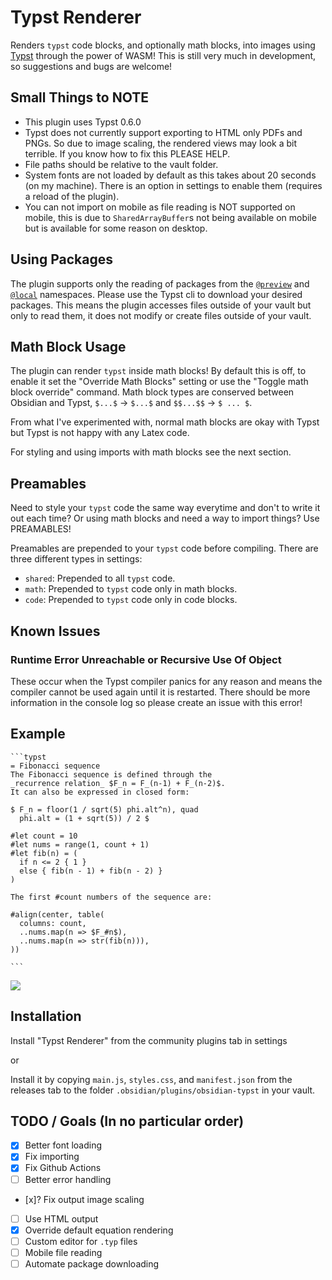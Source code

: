 # Typst Renderer

Renders `typst` code blocks, and optionally math blocks, into images using [Typst](https://github.com/typst/typst) through the power of WASM! This is still very much in development, so suggestions and bugs are welcome!

## Small Things to NOTE
- This plugin uses Typst 0.6.0
- Typst does not currently support exporting to HTML only PDFs and PNGs. So due to image scaling, the rendered views may look a bit terrible. If you know how to fix this PLEASE HELP.
- File paths should be relative to the vault folder.
- System fonts are not loaded by default as this takes about 20 seconds (on my machine). There is an option in settings to enable them (requires a reload of the plugin).
- You can not import on mobile as file reading is NOT supported on mobile, this is due to `SharedArrayBuffer`s not being available on mobile but is available for some reason on desktop.

## Using Packages
The plugin supports only the reading of packages from the [`@preview`](https://github.com/typst/packages#downloads) and [`@local`](https://github.com/typst/packages#local-packages) namespaces. Please use the Typst cli to download your desired packages. This means the plugin accesses files outside of your vault but only to read them, it does not modify or create files outside of your vault.

## Math Block Usage
The plugin can render `typst` inside math blocks! By default this is off, to enable it set the "Override Math Blocks" setting or use the "Toggle math block override" command. Math block types are conserved between Obsidian and Typst, `$...$` -> `$...$` and `$$...$$` -> `$ ... $`.

From what I've experimented with, normal math blocks are okay with Typst but Typst is not happy with any Latex code.

For styling and using imports with math blocks see the next section.

## Preamables
Need to style your `typst` code the same way everytime and don't to write it out each time? Or using math blocks and need a way to import things? Use PREAMABLES! 

Preamables are prepended to your `typst` code before compiling. There are three different types in settings:
- `shared`: Prepended to all `typst` code.
- `math`: Prepended to `typst` code only in math blocks.
- `code`: Prepended to `typst` code only in code blocks.

## Known Issues
### Runtime Error Unreachable or Recursive Use Of Object
These occur when the Typst compiler panics for any reason and means the compiler cannot be used again until it is restarted. There should be more information in the console log so please create an issue with this error!

## Example

```
```typst
= Fibonacci sequence
The Fibonacci sequence is defined through the
_recurrence relation_ $F_n = F_(n-1) + F_(n-2)$.
It can also be expressed in closed form:

$ F_n = floor(1 / sqrt(5) phi.alt^n), quad
  phi.alt = (1 + sqrt(5)) / 2 $

#let count = 10
#let nums = range(1, count + 1)
#let fib(n) = (
  if n <= 2 { 1 }
  else { fib(n - 1) + fib(n - 2) }
)

The first #count numbers of the sequence are:

#align(center, table(
  columns: count,
  ..nums.map(n => $F_#n$),
  ..nums.map(n => str(fib(n))),
))

```​
```

<img src="assets/example.png">

## Installation
Install "Typst Renderer" from the community plugins tab in settings

or 

Install it by copying `main.js`, `styles.css`, and `manifest.json` from the releases tab to the folder `.obsidian/plugins/obsidian-typst` in your vault.

## TODO / Goals (In no particular order)
- [x] Better font loading
- [x] Fix importing
- [x] Fix Github Actions
- [ ] Better error handling
- [x]? Fix output image scaling
- [ ] Use HTML output
- [x] Override default equation rendering
- [ ] Custom editor for `.typ` files
- [ ] Mobile file reading
- [ ] Automate package downloading
